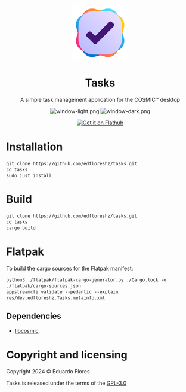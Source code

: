 <div align="center">
  <br>
  <img src="res/icons/hicolor/scalable/apps/dev.edfloreshz.Tasks.svg" width="150" />
  <h1>Tasks</h1>

  <p>A simple task management application for the COSMIC™ desktop</p>

  ![window-light.png](https://raw.githubusercontent.com/edfloreshz/tasks/main/res/screenshots/window-light.png#gh-light-mode-only)
  ![window-dark.png](https://raw.githubusercontent.com/edfloreshz/tasks/main/res/screenshots/window-dark.png#gh-dark-mode-only)

  <a href='https://flathub.org/apps/dev.edfloreshz.Tasks'>
    <img width='200' alt='Get it on Flathub' src='https://flathub.org/api/badge?locale=en'/>
  </a>
</div>

# Installation
```
git clone https://github.com/edfloreshz/tasks.git
cd tasks
sudo just install
```

# Build
```
git clone https://github.com/edfloreshz/tasks.git
cd tasks
cargo build
```

# Flatpak
To build the cargo sources for the Flatpak manifest:

```
python3 ./flatpak/flatpak-cargo-generator.py ./Cargo.lock -o ./flatpak/cargo-sources.json
appstreamcli validate --pedantic --explain res/dev.edfloreshz.Tasks.metainfo.xml
```

## Dependencies
- [libcosmic](https://github.com/pop-os/libcosmic?tab=readme-ov-file#building)

# Copyright and licensing

Copyright 2024 © Eduardo Flores

Tasks is released under the terms of the [GPL-3.0](https://github.com/edfloreshz/tasks/blob/main/LICENSE)
